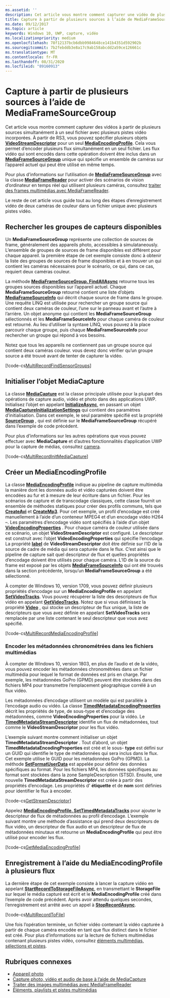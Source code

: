 ```yaml
---
ms.assetid: ''
description: Cet article vous montre comment capturer une vidéo de plusieurs sources simulataneously à un seul fichier avec plusieurs pistes vidéo incorporées.
title: Capture à partir de plusieurs sources à l’aide de MediaFrameSourceGroup
ms.date: 09/12/2017
ms.topic: article
keywords: Windows 10, UWP, capture, vidéo
ms.localizationpriority: medium
ms.openlocfilehash: 78f12137bcb6dbb9984648ce141b4351d592902b
ms.sourcegitcommit: 7b2febddb3e8a17c9ab158abcdd2a59ce126661c
ms.translationtype: MT
ms.contentlocale: fr-FR
ms.lasthandoff: 08/31/2020
ms.locfileid: "89160913"
---
```

# <a name="capture-from-multiple-sources-using-mediaframesourcegroup"></a>Capture à partir de plusieurs sources à l’aide de MediaFrameSourceGroup

Cet article vous montre comment capturer des vidéos à partir de plusieurs sources simultanément à un seul fichier avec plusieurs pistes vidéo incorporées. À partir de RS3, vous pouvez spécifier plusieurs objets **[VideoStreamDescriptor](/uwp/api/windows.media.core.videostreamdescriptor)** pour un seul **[MediaEncodingProfile](/uwp/api/windows.media.mediaproperties.mediaencodingprofile)**. Cela vous permet d’encoder plusieurs flux simultanément en un seul fichier. Les flux vidéo qui sont encodés dans cette opération doivent être inclus dans un **[MediaFrameSourceGroup](/uwp/api/windows.media.capture.frames.mediaframesourcegroup)** unique qui spécifie un ensemble de caméras sur l’appareil actuel qui peut être utilisé en même temps. 

Pour plus d’informations sur l’utilisation de **[MediaFrameSourceGroup](/uwp/api/windows.media.capture.frames.mediaframesourcegroup)** avec la classe **[MediaFrameReader](/uwp/api/windows.media.capture.frames.mediaframereader)** pour activer des scénarios de vision d’ordinateur en temps réel qui utilisent plusieurs caméras, consultez [traiter des frames multimédias avec MediaFrameReader](process-media-frames-with-mediaframereader.md).

Le reste de cet article vous guide tout au long des étapes d’enregistrement vidéo de deux caméras de couleur dans un fichier unique avec plusieurs pistes vidéo.

## <a name="find-available-sensor-groups"></a>Rechercher les groupes de capteurs disponibles
Un **MediaFrameSourceGroup** représente une collection de sources de frame, généralement des appareils photo, accessibles à simulataneously. L’ensemble de groupes de sources de frame disponibles est différent pour chaque appareil. la première étape de cet exemple consiste donc à obtenir la liste des groupes de sources de frame disponibles et à en trouver un qui contient les caméras nécessaires pour le scénario, ce qui, dans ce cas, requiert deux caméras couleur.

La méthode **[MediaFrameSourceGroup. FindAllAsync](/uwp/api/windows.media.capture.frames.mediaframesourcegroup.FindAllAsync)** retourne tous les groupes sources disponibles sur l’appareil actuel. Chaque **MediaFrameSourceGroup** retourné contient une liste d’objets **[MediaFrameSourceInfo](/uwp/api/windows.media.capture.frames.mediaframesourceinfo)** qui décrit chaque source de frame dans le groupe. Une requête LINQ est utilisée pour rechercher un groupe source qui contient deux caméras de couleur, l’une sur le panneau avant et l’autre à l’arrière. Un objet anonyme qui contient les **MediaFrameSourceGroup** sélectionnés et les **MediaFrameSourceInfo** pour chaque caméra de couleur est retourné. Au lieu d’utiliser la syntaxe LINQ, vous pouvez à la place parcourir chaque groupe, puis chaque **MediaFrameSourceInfo** pour rechercher un groupe qui répond à vos besoins.

Notez que tous les appareils ne contiennent pas un groupe source qui contient deux caméras couleur. vous devez donc vérifier qu’un groupe source a été trouvé avant de tenter de capturer la vidéo.

[!code-cs[MultiRecordFindSensorGroups](./code/SimpleCameraPreview_Win10/cs/MainPage.MultiRecord.xaml.cs#SnippetMultiRecordFindSensorGroups)]

## <a name="initialize-the-mediacapture-object"></a>Initialiser l’objet MediaCapture
La classe **[MediaCapture](/uwp/api/windows.media.capture.mediacapture)** est la classe principale utilisée pour la plupart des opérations de capture audio, vidéo et photo dans des applications UWP. Initialisez l’objet en appelant **[InitializeAsync](/uwp/api/windows.media.capture.mediacapture.InitializeAsync)**, en passant un objet **[MediaCaptureInitializationSettings](/uwp/api/windows.media.capture.mediacaptureinitializationsettings)** qui contient des paramètres d’initialisation. Dans cet exemple, le seul paramètre spécifié est la propriété **[SourceGroup](/uwp/api/windows.media.capture.mediacaptureinitializationsettings.SourceGroup)** , qui est définie sur le **MediaFrameSourceGroup** récupéré dans l’exemple de code précédent.

Pour plus d’informations sur les autres opérations que vous pouvez effectuer avec **MediaCapture** et d’autres fonctionnalités d’application UWP pour la capture de médias, consultez [camera](camera.md).

[!code-cs[MultiRecordInitMediaCapture](./code/SimpleCameraPreview_Win10/cs/MainPage.MultiRecord.xaml.cs#SnippetMultiRecordInitMediaCapture)]

## <a name="create-a-mediaencodingprofile"></a>Créer un MediaEncodingProfile
La classe **[MediaEncodingProfile](/uwp/api/windows.media.mediaproperties.mediaencodingprofile)** indique au pipeline de capture multimédia la manière dont les données audio et vidéo capturées doivent être encodées au fur et à mesure de leur écriture dans un fichier. Pour les scénarios de capture et de transcodage classiques, cette classe fournit un ensemble de méthodes statiques pour créer des profils communs, tels que **[CreateAvi](/uwp/api/windows.media.mediaproperties.mediaencodingprofile.createavi)** et **[CreateMp3](/uwp/api/windows.media.mediaproperties.mediaencodingprofile.createmp3)**. Pour cet exemple, un profil d’encodage est créé manuellement à l’aide d’un conteneur MPEG4 et d’un encodage vidéo H264 –. Les paramètres d’encodage vidéo sont spécifiés à l’aide d’un objet **[VideoEncodingProperties](/uwp/api/windows.media.mediaproperties.videoencodingproperties)** . Pour chaque caméra de couleur utilisée dans ce scénario, un objet **VideoStreamDescriptor** est configuré. Le descripteur est construit avec l’objet **VideoEncodingProperties** qui spécifie l’encodage. La propriété **[label](/uwp/api/windows.media.core.videostreamdescriptor.Label)** de **VideoStreamDescriptor** doit être définie sur l’ID de la source de cadre de média qui sera capturée dans le flux. C’est ainsi que le pipeline de capture sait quel descripteur de flux et quelles propriétés d’encodage doivent être utilisés pour chaque caméra. L’ID de la source du frame est exposé par les objets **[MediaFrameSourceInfo](/uwp/api/windows.media.capture.frames.mediaframesourceinfo)** qui ont été trouvés dans la section précédente, lorsqu’un **MediaFrameSourceGroup** a été sélectionné.


À compter de Windows 10, version 1709, vous pouvez définir plusieurs propriétés d’encodage sur un **MediaEncodingProfile** en appelant **[SetVideoTracks](/uwp/api/windows.media.mediaproperties.mediaencodingprofile.setvideotracks)**. Vous pouvez récupérer la liste des descripteurs de flux vidéo en appelant **[GetVideoTracks](/uwp/api/windows.media.mediaproperties.mediaencodingprofile.GetVideoTracks)**. Notez que si vous définissez la propriété **[Video](/uwp/api/windows.media.mediaproperties.mediaencodingprofile.Video)** , qui stocke un descripteur de flux unique, la liste de descripteurs que vous avez définie en appelant **SetVideoTracks** sera remplacée par une liste contenant le seul descripteur que vous avez spécifié.


[!code-cs[MultiRecordMediaEncodingProfile](./code/SimpleCameraPreview_Win10/cs/MainPage.MultiRecord.xaml.cs#SnippetMultiRecordMediaEncodingProfile)]

### <a name="encode-timed-metadata-in-media-files"></a>Encoder les métadonnées chronométrées dans les fichiers multimédias

À compter de Windows 10, version 1803, en plus de l’audio et de la vidéo, vous pouvez encoder les métadonnées chronométrées dans un fichier multimédia pour lequel le format de données est pris en charge. Par exemple, les métadonnées GoPro (GPMD) peuvent être stockées dans des fichiers MP4 pour transmettre l’emplacement géographique corrélé à un flux vidéo. 

Les métadonnées d’encodage utilisent un modèle qui est parallèle à l’encodage audio ou vidéo. La classe [**TimedMetadataEncodingProperties**](/uwp/api/windows.media.mediaproperties.timedmetadataencodingproperties) décrit les propriétés de type, de sous-type et d’encodage des métadonnées, comme **VideoEncodingProperties** pour la vidéo. Le [**TimedMetadataStreamDescriptor**](/uwp/api/windows.media.core.timedmetadatastreamdescriptor) identifie un flux de métadonnées, tout comme le **VideoStreamDescriptor** pour les flux vidéo.  

L’exemple suivant montre comment initialiser un objet **TimedMetadataStreamDescriptor** . Tout d’abord, un objet **TimedMetadataEncodingProperties** est créé et le sous- **type** est défini sur un GUID qui identifie le type de métadonnées qui sera inclus dans le flux. Cet exemple utilise le GUID pour les métadonnées GoPro (GPMD). La méthode [**SetFormatUserData**](/uwp/api/windows.media.mediaproperties.timedmetadataencodingproperties.setformatuserdata) est appelée pour définir des données spécifiques au format. Pour les fichiers MP4, les données spécifiques au format sont stockées dans la zone SampleDescription (STSD). Ensuite, une nouvelle **TimedMetadataStreamDescriptor** est créée à partir des propriétés d’encodage. Les propriétés d' **étiquette** et de **nom** sont définies pour identifier le flux à encoder. 

[!code-cs[GetStreamDescriptor](./code/SimpleCameraPreview_Win10/cs/MainPage.MultiRecord.xaml.cs#SnippetGetStreamDescriptor)]

Appelez [**MediaEncodingProfile. SetTimedMetadataTracks**](/uwp/api/windows.media.mediaproperties.mediaencodingprofile.settimedmetadatatracks) pour ajouter le descripteur de flux de métadonnées au profil d’encodage. L’exemple suivant montre une méthode d’assistance qui prend deux descripteurs de flux vidéo, un descripteur de flux audio et un descripteur de flux de métadonnées minutaux et retourne un **MediaEncodingProfile** qui peut être utilisé pour encoder les flux.

[!code-cs[GetMediaEncodingProfile](./code/SimpleCameraPreview_Win10/cs/MainPage.MultiRecord.xaml.cs#SnippetGetMediaEncodingProfile)]

## <a name="record-using-the-multi-stream-mediaencodingprofile"></a>Enregistrement à l’aide du MediaEncodingProfile à plusieurs flux
La dernière étape de cet exemple consiste à lancer la capture vidéo en appelant **[StartRecordToStorageFileAsync](/uwp/api/windows.media.capture.mediacapture.startrecordtostoragefileasync)**, en transmettant le **StorageFile** sur lequel le média capturé est écrit et le **MediaEncodingProfile** créé dans l’exemple de code précédent. Après avoir attendu quelques secondes, l’enregistrement est arrêté avec un appel à **[StopRecordAsync](/uwp/api/windows.media.capture.mediacapture.StopRecordAsync)**.

[!code-cs[MultiRecordToFile](./code/SimpleCameraPreview_Win10/cs/MainPage.MultiRecord.xaml.cs#SnippetMultiRecordToFile)]

Une fois l’opération terminée, un fichier vidéo contenant la vidéo capturée à partir de chaque caméra encodée en tant que flux distinct dans le fichier est créé. Pour plus d’informations sur la lecture de fichiers multimédias contenant plusieurs pistes vidéo, consultez [éléments multimédias, sélections et pistes](media-playback-with-mediasource.md).

## <a name="related-topics"></a>Rubriques connexes

* [Appareil photo](camera.md)
* [Capture photo, vidéo et audio de base à l’aide de MediaCapture](basic-photo-video-and-audio-capture-with-MediaCapture.md)
* [Traiter des images multimédias avec MediaFrameReader](process-media-frames-with-mediaframereader.md)
* [Éléments, playlists et pistes multimédias](media-playback-with-mediasource.md)


 

 